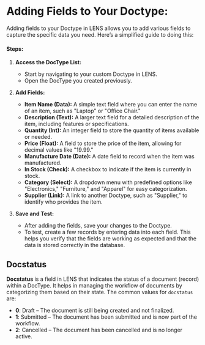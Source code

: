 # Adding Fields to Your Doctype:
Adding fields to your Doctype in LENS allows you to add various fields to capture the specific data you need. Here’s a simplified guide to doing this:

#### **Steps:**
1.  **Access the DocType List:**
    -   Start by navigating to your custom Doctype in LENS.
    -   Open the DocType you created previously.

2.  **Add Fields:**
     -   **Item Name (Data):** A simple text field where you can enter the name of an item, such as "Laptop" or "Office Chair."
     -   **Description (Text):** A larger text field for a detailed description of the item, including features or specifications.
     -   **Quantity (Int):** An integer field to store the quantity of items available or needed.
     -   **Price (Float):** A field to store the price of the item, allowing for decimal values like "19.99."
     -   **Manufacture Date (Date):** A date field to record when the item was manufactured.
     -   **In Stock (Check):** A checkbox to indicate if the item is currently in stock.
     -   **Category (Select):** A dropdown menu with predefined options like "Electronics," "Furniture," and "Apparel" for easy categorization.
     -   **Supplier (Link):** A link to another Doctype, such as "Supplier," to identify who provides the item.
 
3.  **Save and Test:**
    
    -   After adding the fields, save your changes to the Doctype.
    -   To test, create a few records by entering data into each field. This helps you verify that the fields are working as expected and that the data is stored correctly in the database.

## Docstatus

**Docstatus** is a field in LENS that indicates the status of a document (record) within a DocType. It helps in managing the workflow of documents by categorizing them based on their state. The common values for `docstatus` are:

-   **0**: Draft – The document is still being created and not finalized.
-   **1**: Submitted – The document has been submitted and is now part of the workflow.
-   **2**: Cancelled – The document has been cancelled and is no longer active.
<!--stackedit_data:
eyJoaXN0b3J5IjpbMTUyNDM3Mzk4OSwtMzI4NTE5OTNdfQ==
-->